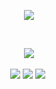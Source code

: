 
<p align="center">
<img src=https://files.catbox.moe/41argp.gif>
<p align="center">
<img src=> <img src=> <img src=>
<p align="center">
<img src=> <img src=https://gifcity.carrd.co/assets/images/gallery23/1646719d.gif?v=26dffab5> <img src= >
<p align="center">
<img src=https://gifcity.carrd.co/assets/images/gallery59/adafe7dc.png?v=26dffab5 > <img src=https://gifcity.carrd.co/assets/images/gallery59/64918deb.gif?v=26dffab5> <img src=https://gifcity.carrd.co/assets/images/gallery59/3e8a7601.png?v=26dffab5>
‎ 
